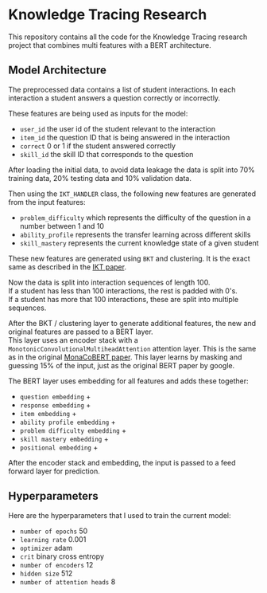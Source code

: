# Knowledge Tracing Research
This repository contains all the code for the Knowledge Tracing research project that combines multi features with a BERT architecture.

## Model Architecture

The preprocessed data contains a list of student interactions.
In each interaction a student answers a question correctly or incorrectly.

These features are being used as inputs for the model:
- `user_id` the user id of the student relevant to the interaction
- `item_id` the question ID that is being answered in the interaction
- `correct` 0 or 1 if the student answered correctly
- `skill_id` the skill ID that corresponds to the question

After loading the initial data, to avoid data leakage the data is split into 70% training data, 20% testing data and 10% validation data.

Then using the `IKT_HANDLER` class, the following new features are generated from the input features:
- `problem_difficulty` which represents the difficulty of the question in a number between 1 and 10
- `ability_profile` represents the transfer learning across different skills
- `skill_mastery` represents the current knowledge state of a given student

These new features are generated using `BKT` and clustering. It is the exact same as described in the [IKT paper](https://arxiv.org/pdf/2112.11209.pdf).

Now the data is split into interaction sequences of length 100. <br />
If a student has less than 100 interactions, the rest is padded with 0's. <br />
If a student has more that 100 interactions, these are split into multiple sequences.

After the BKT / clustering layer to generate additional features, the new and original features are passed to a BERT layer. <br />
This layer uses an encoder stack with a `MonotonicConvolutionalMultiheadAttention` attention layer. This is the same as in the original [MonaCoBERT paper](https://arxiv.org/abs/2208.12615).
This layer learns by masking and guessing 15% of the input, just as the original BERT paper by google.

The BERT layer uses embedding for all features and adds these together:
- `question embedding` +
- `response embedding` +
- `item embedding` +
- `ability profile embedding` +
- `problem difficulty embedding` +
- `skill mastery embedding` +
- `positional embedding` +

After the encoder stack and embedding, the input is passed to a feed forward layer for prediction.

## Hyperparameters

Here are the hyperparameters that I used to train the current model:
- `number of epochs` 50
- `learning rate` 0.001
- `optimizer` adam
- `crit` binary cross entropy
- `number of encoders` 12
- `hidden size` 512
- `number of attention heads` 8
